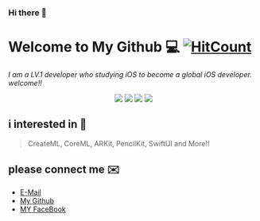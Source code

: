### Hi there 👋

# Welcome to My Github 💻 [![HitCount](http://hits.dwyl.com/Odyflame/Odyflame/Odyflame.svg)](http://hits.dwyl.com/Odyflame/Odyflame/Odyflame)

*I am a LV.1 developer who studying iOS to become a global iOS developer. welcome!!*

<div align="center">
    <img src="https://img.shields.io/badge/HP-100-red?style=plastic">
    <img src="https://img.shields.io/badge/Age-26-9cf?style=plastic">
    <img src="https://img.shields.io/badge/Develop-iOS-lightgray?style=plastic">
    <img src="https://img.shields.io/badge/Language-Swift-orange?style=plastic">
</div>


## i interested in 📱
> CreateML, CoreML, ARKit, PencilKit, SwiftUI and More!!

## please connect me ✉️
 - [E-Mail](odyflame@icloud.com)
 - [My Github](https://github.com/Odyflame)
 - [MY FaceBook](https://www.facebook.com/profile.php?id=100004453800775)

<!--
**Odyflame/Odyflame** is a ✨ _special_ ✨ repository because its `README.md` (this file) appears on your GitHub profile.

Here are some ideas to get you started:

- 🔭 I’m currently working on ...
- 🌱 I’m currently learning iOS, Swift and More..
- 👯 I’m looking to collaborate on ...
- 🤔 I’m looking for help with ...
- 💬 Ask me about ...
- 📫 How to reach me: ...
- 😄 Pronouns: ...
- ⚡ Fun fact: ...
-->
